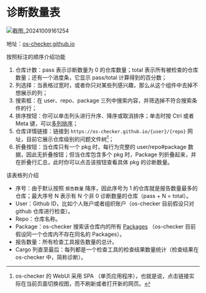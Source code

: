 # 诊断数量表

![截图_20241009161254](https://github.com/user-attachments/assets/b2c47a5a-6f6d-41e2-a951-d730da800276)

地址：[os-checker.github.io](https://os-checker.github.io)

按照标注的顺序介绍功能
1. 仓库计数：pass 表示诊断数量为 0 的仓库数量；total 表示所有被检查的仓库数量；还有一个进度条，它显示 pass/total 计算得到的百分数；
2. 列选择：当表格过宽时，或者你只对某些列感兴趣，那么从这个组件中去掉不想展示的列；
3. 搜索框：在 user、repo、package 三列中搜索内容，并筛选掉不符合搜索条件的行；
4. 排序按钮：你可以单击列头进行升序、降序或取消排序；单击时按 Ctrl 或者 Meta 键，可以[多列排序](https://github.com/os-checker/os-checker.github.io/issues/6)；
5. 仓库详情链接：链接到 `https://os-checker.github.io/{user}/{repo}` 网址，目前它展示仓库级别的问题文件树[^1]；
6. 折叠按钮：当仓库只有一个 pkg 时，每行为完整的 user/repo#package 数据，因此无折叠按钮；但当仓库包含多个 pkg 时，Package 列折叠起来，并在折叠行汇总，此时你可以点击该按钮查看具体 pkg 的诊断数量。

[^1]: os-checker 的 WebUI 采用 SPA （单页应用程序），也就是说，点击链接实际在当前页面切换视图，而不刷新或者打开新的网页。


该表格列介绍
* 序号：由于默认按照 `报告数量` 降序，因此序号为 1 的仓库就是报告数量最多的仓库；最大序号 N 表示有 N 个非 0 诊断数量的仓库（pass + N = total）。
* User：Github ID，比如个人账户或者组织账户（os-checker 目前假设只对 github 仓库进行检查）。
* Repo：仓库名称。
* Package：os-checker 搜索该仓库内的所有 [Packages](https://doc.rust-lang.org/cargo/appendix/glossary.html#package) （os-checker 目前假设同一个仓库内不存在同名的 Packages）。
* 报告数量：所有检查工具报告数量的总计。
* Cargo 列直至最后：每列都是一个检查工具的检查结果数量统计（检查结果在 os-checker 中，简称诊断）。


